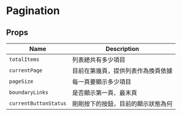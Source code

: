 # Pagination

## Props

| Name | Description |
| --- | --- |
| `totalItems` | 列表總共有多少項目 |
| `currentPage` | 目前在第幾頁，提供列表作為換頁依據 |
| `pageSize` | 每一頁要顯示多少項目 |
| `boundaryLinks` | 是否顯示第一頁、最末頁 |
| `currentButtonStatus` | 剛剛按下的按鈕，目前的顯示狀態為何 |